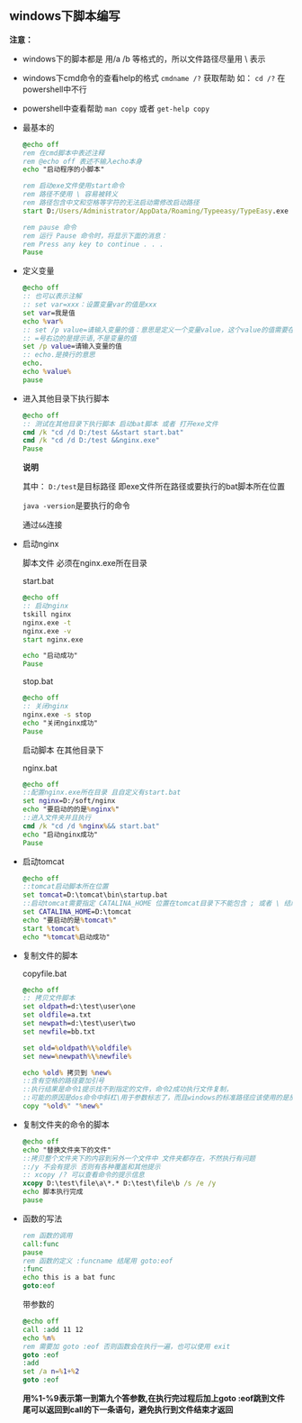 ## windows下脚本编写

**注意：**

- windows下的脚本都是 用/a /b 等格式的，所以文件路径尽量用 \ 表示

- windows下cmd命令的查看help的格式  `cmdname /?` 获取帮助 如： `cd /?` 在powershell中不行

- powershell中查看帮助 `man copy` 或者 `get-help copy`

- 最基本的

    ```bat
    @echo off
    rem 在cmd脚本中表述注释
    rem @echo off 表述不输入echo本身
    echo "启动程序的小脚本"

    rem 启动exe文件使用start命令 
    rem 路径不使用 \ 容易被转义 
    rem 路径包含中文和空格等字符的无法启动需修改启动路径
    start D:/Users/Administrator/AppData/Roaming/Typeeasy/TypeEasy.exe

    rem pause 命令
    rem 运行 Pause 命令时，将显示下面的消息：
    rem Press any key to continue . . .
    Pause
    ```

- 定义变量

    ```bat
    @echo off
    :: 也可以表示注解
    :: set var=xxx：设置变量var的值是xxx
    set var=我是值
    echo %var%
    :: set /p value=请输入变量的值：意思是定义一个变量value，这个value的值需要在控制台上动态输入
    :: =号右边的是提示语,不是变量的值
    set /p value=请输入变量的值
    :: echo.是换行的意思
    echo.
    echo %value%
    pause
    ```


- 进入其他目录下执行脚本

    ```bat
    @echo off
    :: 测试在其他目录下执行脚本 启动bat脚本 或者 打开exe文件
    cmd /k "cd /d D:/test &&start start.bat"
    cmd /k "cd /d D:/test &&nginx.exe"
    Pause
    ```

    **说明**

    其中：
    `D:/test`是目标路径 即exe文件所在路径或要执行的bat脚本所在位置
    
    `java -version`是要执行的命令 
    
    通过`&&`连接

- 启动nginx

    脚本文件 必须在nginx.exe所在目录

    start.bat

    ```bat
    @echo off
    :: 启动nginx
    tskill nginx
    nginx.exe -t
    nginx.exe -v
    start nginx.exe

    echo "启动成功"
    Pause
    ```

    stop.bat

    ```bat
    @echo off
    :: 关闭nginx
    nginx.exe -s stop
    echo "关闭nginx成功"
    Pause
    ```

    启动脚本 在其他目录下

    nginx.bat

    ```bat
    @echo off
    ::配置nginx.exe所在目录 且自定义有start.bat
    set nginx=D:/soft/nginx
    echo "要启动的的是%nginx%"
    ::进入文件夹并且执行
    cmd /k "cd /d %nginx%&& start.bat"
    echo "启动nginx成功"
    Pause
    ```

- 启动tomcat

    ```bat
    @echo off
    ::tomcat启动脚本所在位置
    set tomcat=D:\tomcat\bin\startup.bat
    ::启动tomcat需要指定 CATALINA_HOME 位置在tomcat目录下不能包含 ; 或者 \ 结尾
    set CATALINA_HOME=D:\tomcat
    echo "要启动的是%tomcat%"
    start %tomcat%
    echo "%tomcat%启动成功"
    ```

- 复制文件的脚本

    copyfile.bat
    
    ```bat
    @echo off
    :: 拷贝文件脚本
    set oldpath=d:\test\user\one
    set oldfile=a.txt
    set newpath=d:\test\user\two
    set newfile=bb.txt

    set old=%oldpath%\%oldfile%
    set new=%newpath%\%newfile%

    echo %old% 拷贝到 %new%
    ::含有空格的路径要加引号
    ::执行结果是命令1提示找不到指定的文件，命令2成功执行文件复制，
    ::可能的原因是dos命令中斜杠\用于参数标志了，而且windows的标准路径应该使用的是反斜杠\来分割。
    copy "%old%" "%new%"
    ```

- 复制文件夹的命令的脚本

    ```bat
    @echo off
    echo "替换文件夹下的文件"
    ::拷贝整个文件夹下的内容到另外一个文件中 文件夹都存在，不然执行有问题 
    ::/y 不会有提示 否则有各种覆盖和其他提示
    :: xcopy /? 可以查看命令的提示信息
    xcopy D:\test\file\a\*.* D:\test\file\b /s /e /y
    echo 脚本执行完成
    pause  
    ```

- 函数的写法

    ```bat
    rem 函数的调用
    call:func
    pause
    rem 函数的定义 :funcname 结尾用 goto:eof
    :func
    echo this is a bat func
    goto:eof
    ```

    带参数的

    ```bat
    @echo off
    call :add 11 12
    echo %n%
    rem 需要加 goto :eof 否则函数会在执行一遍，也可以使用 exit
    goto :eof
    :add
    set /a n=%1+%2
    goto :eof
    ```

    **用%1-%9表示第一到第九个答参数,在执行完过程后加上goto :eof跳到文件尾可以返回到call的下一条语句，避免执行到文件结束才返回**